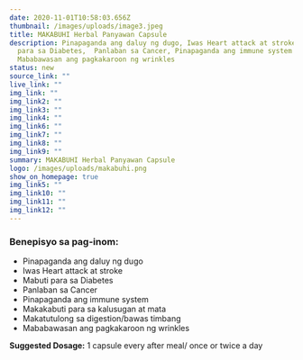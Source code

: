```yaml
---
date: 2020-11-01T10:58:03.656Z
thumbnail: /images/uploads/image3.jpeg
title: MAKABUHI Herbal Panyawan Capsule
description: Pinapaganda ang daluy ng dugo, Iwas Heart attack at stroke, Mabuti
  para sa Diabetes,  Panlaban sa Cancer, Pinapaganda ang immune system at
  Mababawasan ang pagkakaroon ng wrinkles
status: new
source_link: ""
live_link: ""
img_link: ""
img_link2: ""
img_link3: ""
img_link4: ""
img_link6: ""
img_link7: ""
img_link8: ""
img_link9: ""
summary: MAKABUHI Herbal Panyawan Capsule
logo: /images/uploads/makabuhi.png
show_on_homepage: true
img_link5: ""
img_link10: ""
img_link11: ""
img_link12: ""
---
```

<b-container>
<div class="row justify-content-center d-flex">
<b-col sm="8" xs="12">
<h3>Benepisyo sa pag-inom:</h3>

<ul>
<li><i class="fa fa-check"></i> Pinapaganda ang daluy ng dugo</li>
<li><i class="fa fa-check"></i> Iwas Heart attack at stroke</li>
<li><i class="fa fa-check"></i> Mabuti para sa Diabetes</li>
<li><i class="fa fa-check"></i> Panlaban sa Cancer</li> 
<li><i class="fa fa-check"></i> Pinapaganda ang immune system</li>
<li><i class="fa fa-check"></i> Makakabuti para sa kalusugan at mata</li>
<li><i class="fa fa-check"></i> Makatutulong sa digestion/bawas timbang</li>
<li><i class="fa fa-check"></i> Mababawasan ang pagkakaroon ng wrinkles</li>
</ul>

<strong>Suggested Dosage:</strong> 1 capsule every after meal/ once or twice a day
</b-col>
</div>
</b-container>